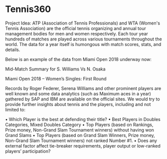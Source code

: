 # Tennis360


Project Idea: ATP (Association of Tennis Professionals) and WTA (Women's Tennis Association) are the official tennis organizing and annual tour management bodies for men and women respectively. Each tour year hundreds of matches are played across various tournaments throughout the world. The data for a year itself is humongous with match scores, stats, and details.

Below is an example of the data from Miami Open 2018 underway now:

Mid-Match Summary for S. Williams Vs N. Osaka

Miami Open 2018 – Women’s Singles: First Round

Records by Roger Federer, Serena Williams and other prominent players are well known and some data analytics (such as Maximum aces in a year) gathered by SAP and IBM are available on the official sites. We would try to provide further insights about tennis and the players, including and not limited to:
  
  • Which Player is the best at defending their title?
  • Best Players in Doubles Categories, Mixed Doubles Category
  • Top Players (based on Rankings, Prize money, Non-Grand Slam Tournament winners) without having won Grand Slams
  • Top Players (based on Grand Slam Winners, Prize money, Non-Grand Slam Tournament winners) not ranked Number #1.
  • Does any external factor affect tie-breaker requirements, player output or low-ranked players’ participation?
